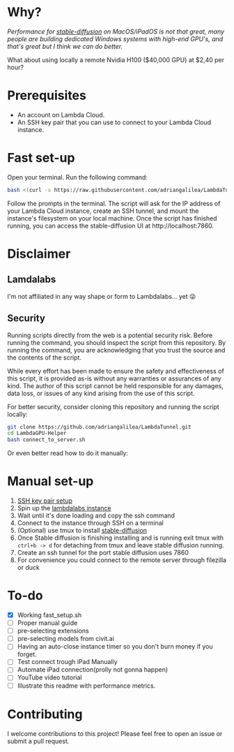 # Why?
_Performance for [stable-diffusion](https://github.com/AUTOMATIC1111/stable-diffusion-webui) on MacOS/iPadOS is not that great, many people are building dedicated Windows systems with high-end GPU's, and that's great but I think we can do better._

What about using locally a remote Nvidia H100 ($40,000 GPU) at $2,40 per hour?


# Prerequisites
- An account on Lambda Cloud.
- An SSH key pair that you can use to connect to your Lambda Cloud instance.

# Fast set-up
Open your terminal.
Run the following command:
```bash
bash <(curl -s https://raw.githubusercontent.com/adriangalilea/LambdaTunnel/main/fast_setup.sh)
```
Follow the prompts in the terminal. The script will ask for the IP address of your Lambda Cloud instance, create an SSH tunnel, and mount the instance's filesystem on your local machine.
Once the script has finished running, you can access the stable-diffusion UI at http://localhost:7860.

# Disclaimer
## Lamdalabs
I'm not affiliated in any way shape or form to Lambdalabs... yet 😜

## Security
Running scripts directly from the web is a potential security risk. Before running the command, you should inspect the script from this repository. By running the command, you are acknowledging that you trust the source and the contents of the script.

While every effort has been made to ensure the safety and effectiveness of this script, it is provided as-is without any warranties or assurances of any kind. The author of this script cannot be held responsible for any damages, data loss, or issues of any kind arising from the use of this script.

For better security, consider cloning this repository and running the script locally:
```bash
git clone https://github.com/adriangalilea/LambdaTunnel.git
cd LambdaGPU-Helper
bash connect_to_server.sh
```
Or even better read how to do it manually:

# Manual set-up

1. [SSH key pair setup](https://cloud.lambdalabs.com/ssh-keys)
2. Spin up the [lambdalabs instance](https://cloud.lambdalabs.com/instances)
3. Wait until it's done loading and copy the ssh command
4. Connect to the instance through SSH on a terminal
5. (Optional) use tmux to install [stable-diffusion](https://github.com/AUTOMATIC1111/stable-diffusion-webui)
6. Once Stable diffusion is finishing installing and is running exit tmux with `ctrl+b -> d` for detaching from tmux and leave stable diffusion running.
7. Create an ssh tunnel for the port stable diffusion uses 7860
8. For convenience you could connect to the remote server through filezilla or duck

# To-do
- [x] Working fast_setup.sh
- [ ] Proper manual guide
- [ ] pre-selecting extensions
- [ ] pre-selecting models from civit.ai
- [ ] Having an auto-close instance timer so you don't burn money if you forget.
- [ ] Test connect trough iPad Manually
- [ ] Automate iPad connection(prolly not gonna happen)
- [ ] YouTube video tutorial
- [ ] Illustrate this readme with performance metrics.

# Contributing
I welcome contributions to this project! Please feel free to open an issue or submit a pull request.
